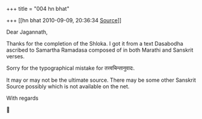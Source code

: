 +++
title = "004 hn bhat"

+++
[[hn bhat	2010-09-09, 20:36:34 [Source](https://groups.google.com/g/bvparishat/c/mSHNgCOPugo)]]



Dear Jagannath,

  

Thanks for the completion of the Shloka. I got it from a text Dasabodha ascribed to Samartha Ramadasa composed of in both Marathi and Sanskrit verses.

  

Sorry for the typographical mistake for तत्त्वचिन्तानुवादः.

  

It may or may not be the ultimate source. There may be some other Sanskrit Source possibly which is not available on the net.

  

With regards



